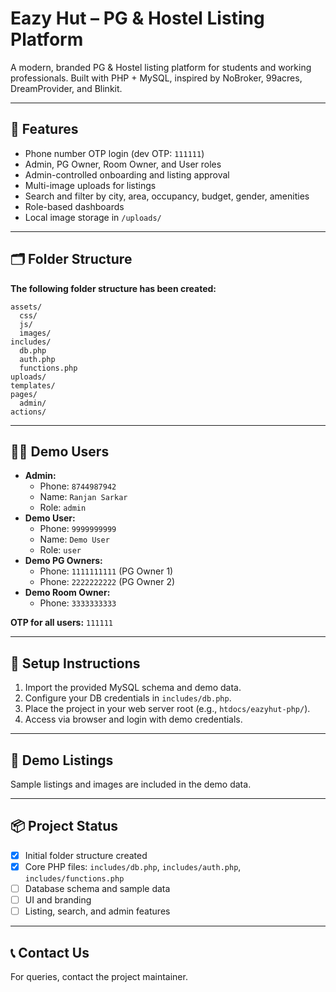 # Eazy Hut – PG & Hostel Listing Platform

A modern, branded PG & Hostel listing platform for students and working professionals. Built with PHP + MySQL, inspired by NoBroker, 99acres, DreamProvider, and Blinkit.

---

## 🚀 Features
- Phone number OTP login (dev OTP: `111111`)
- Admin, PG Owner, Room Owner, and User roles
- Admin-controlled onboarding and listing approval
- Multi-image uploads for listings
- Search and filter by city, area, occupancy, budget, gender, amenities
- Role-based dashboards
- Local image storage in `/uploads/`

---

## 🗂 Folder Structure

**The following folder structure has been created:**

```
assets/
  css/
  js/
  images/
includes/
  db.php
  auth.php
  functions.php
uploads/
templates/
pages/
  admin/
actions/
```

---

## 🧑‍💼 Demo Users
- **Admin:**
  - Phone: `8744987942`
  - Name: `Ranjan Sarkar`
  - Role: `admin`
- **Demo User:**
  - Phone: `9999999999`
  - Name: `Demo User`
  - Role: `user`
- **Demo PG Owners:**
  - Phone: `1111111111` (PG Owner 1)
  - Phone: `2222222222` (PG Owner 2)
- **Demo Room Owner:**
  - Phone: `3333333333`

**OTP for all users:** `111111`

---

## 🏁 Setup Instructions
1. Import the provided MySQL schema and demo data.
2. Configure your DB credentials in `includes/db.php`.
3. Place the project in your web server root (e.g., `htdocs/eazyhut-php/`).
4. Access via browser and login with demo credentials.

---

## 📸 Demo Listings
Sample listings and images are included in the demo data.

---

## 📦 Project Status
- [x] Initial folder structure created
- [x] Core PHP files: `includes/db.php`, `includes/auth.php`, `includes/functions.php`
- [ ] Database schema and sample data
- [ ] UI and branding
- [ ] Listing, search, and admin features

---

## 📞 Contact Us
For queries, contact the project maintainer. 

